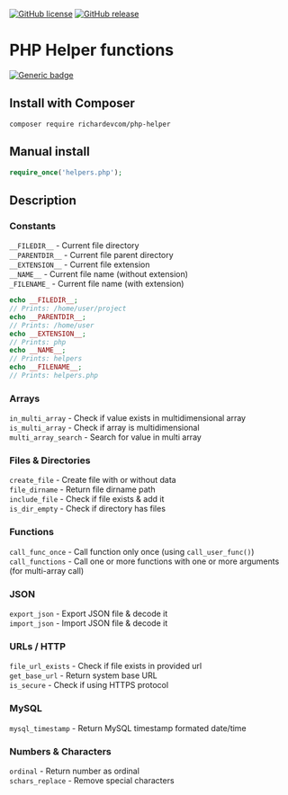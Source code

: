 [![GitHub license](https://img.shields.io/github/license/richardevcom/PHP-Helpers.svg)](https://github.com/richardevcom/PHP-Helpers/blob/master/LICENSE)
[![GitHub release](https://img.shields.io/github/release/richardevcom/PHP-Helpers.svg)](https://github.com/richardevcom/PHP-Helpers/releases/)

# PHP Helper functions
[![Generic badge](https://img.shields.io/badge/DOWNLOAD-HERE-brightgreen.svg)](https://github.com/richardevcom/PHP-Helpers/archive/master.zip)

## Install with Composer
```
composer require richardevcom/php-helper
```
## Manual install
```php
require_once('helpers.php');
```

## Description

### Constants
<code>&#95;&#95;FILEDIR&#95;&#95;</code>          - Current file directory<br/>
<code>&#95;&#95;PARENTDIR&#95;&#95;</code>        - Current file parent directory<br/>
<code>&#95;&#95;EXTENSION&#95;&#95;</code>        - Current file extension<br/>
<code>&#95;&#95;NAME&#95;&#95;</code>             - Current file name (without extension)<br/>
<code>&#95;FILENAME&#95;</code>         - Current file name (with extension)<br/>

```php
echo __FILEDIR__;
// Prints: /home/user/project
echo __PARENTDIR__;
// Prints: /home/user
echo __EXTENSION__;
// Prints: php
echo __NAME__;
// Prints: helpers
echo __FILENAME__;
// Prints: helpers.php
```

### Arrays
<code>in_multi_array</code>      - Check if value exists in multidimensional array<br/>
<code>is_multi_array</code>      - Check if array is multidimensional<br/>
<code>multi_array_search</code>  - Search for value in multi array<br/>

### Files & Directories
<code>create_file</code>         - Create file with or without data<br/>
<code>file_dirname</code>        - Return file dirname path<br/>
<code>include_file</code>        - Check if file exists & add it<br/>
<code>is_dir_empty</code>        - Check if directory has files<br/>

### Functions
<code>call_func_once</code>      - Call function only once (using <code>call_user_func()</code>)<br/>
<code>call_functions</code>      - Call one or more functions with one or more arguments (for multi-array call)<br/>

### JSON
<code>export_json</code>         - Export JSON file & decode it<br/>
<code>import_json</code>         - Import JSON file & decode it<br/>

### URLs / HTTP
<code>file_url_exists</code>     - Check if file exists in provided url<br/>
<code>get_base_url</code>        - Return system base URL<br/>
<code>is_secure</code>           - Check if using HTTPS protocol<br/>

### MySQL
<code>mysql_timestamp</code>     - Return MySQL timestamp formated date/time<br/>

### Numbers & Characters
<code>ordinal</code>             - Return number as ordinal<br/>
<code>schars_replace</code>      - Remove special characters<br/>
